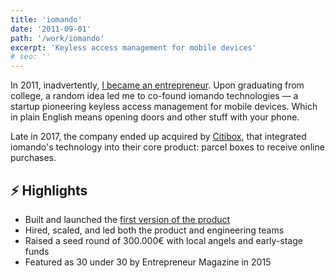 ```yaml
---
title: 'iomando'
date: '2011-09-01'
path: '/work/iomando'
excerpt: 'Keyless access management for mobile devices'
# seo: ''
---
```


In 2011, inadvertently, [I became an entrepreneur](/blog/2013/iomando-prologue). Upon graduating from college, a random idea led me to co-found iomando technologies — a startup pioneering keyless access management for mobile devices. Which in plain English means opening doors and other stuff with your phone.

Late in 2017, the company ended up acquired by [Citibox](https://www.citibox.com/), that integrated iomando's technology into their core product: parcel boxes to receive online purchases.

## ⚡️ Highlights

- Built and launched the [first version of the product](/blog/2013/iomando-10)
- Hired, scaled, and led both the product and engineering teams
- Raised a seed round of 300.000€ with local angels and early-stage funds
- Featured as 30 under 30 by Entrepreneur Magazine in 2015
